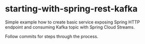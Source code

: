 # starting-with-spring-rest-kafka

Simple example how to create basic service exposing Spring HTTP endpoint and consuming Kafka topic with Spring Cloud Streams.

Follow commits for steps through the process.
